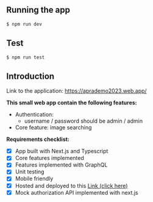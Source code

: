 ## Running the app

```bash
$ npm run dev
```

## Test

```bash
$ npm run test
```

## Introduction

Link to the application: https://aprademo2023.web.app/

**This small web app contain the following features:**

- Authentication:
  - username / password should be admin / admin
- Core feature: image searching

**Requirements checklist:**

- [x] App built with Next.js and Typescript
- [x] Core features implemented
- [x] Features implemented with GraphQL
- [x] Unit testing
- [x] Mobile friendly
- [x] Hosted and deployed to this [Link (click here)](https://aprademo2023.web.app/)
- [x] Mock authorization API implemented with next.js
